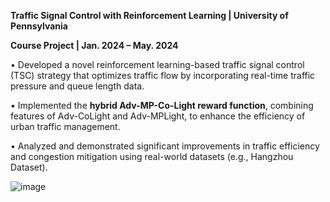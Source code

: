 **Traffic Signal Control with Reinforcement Learning | University of Pennsylvania**

**Course Project | Jan. 2024 – May. 2024**                

•	Developed a novel reinforcement learning-based traffic signal control (TSC) strategy that optimizes traffic flow by incorporating real-time traffic pressure and queue length data.

•	Implemented the **hybrid Adv-MP-Co-Light reward function**, combining features of Adv-CoLight and Adv-MPLight, to enhance the efficiency of urban traffic management.

•	Analyzed and demonstrated significant improvements in traffic efficiency and congestion mitigation using real-world datasets (e.g., Hangzhou Dataset).

![image](https://github.com/user-attachments/assets/cde92241-208e-49e8-b1ec-7635ca0a25ab)

